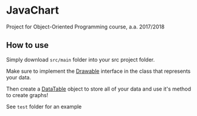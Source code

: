 # JavaChart
Project for Object-Oriented Programming course, a.a. 2017/2018

## How to use
Simply download `src/main` folder into your src project folder.

Make sure to implement the [Drawable][dr] interface in the class that represents your data.

Then create a [DataTable][dt] object to store all of your data and use it's method to create graphs!


See `test` folder for an example

[dt]: src/main/Drawable.java
[dr]: src/main/graphs/DataTable.java
